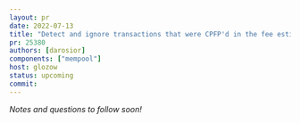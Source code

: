 ```yaml
---
layout: pr
date: 2022-07-13
title: "Detect and ignore transactions that were CPFP'd in the fee estimator"
pr: 25380
authors: [darosior]
components: ["mempool"]
host: glozow
status: upcoming
commit:
---
```


_Notes and questions to follow soon!_

<!-- TODO: Before meeting, add notes and questions
## Notes

## Questions
1. Did you review the PR? [Concept ACK, approach ACK, tested ACK, or NACK](https://github.com/bitcoin/bitcoin/blob/master/CONTRIBUTING.md#peer-review)?
-->


<!-- TODO: After meeting, uncomment and add meeting log between the irc tags
## Meeting Log

{% irc %}
{% endirc %}
-->
